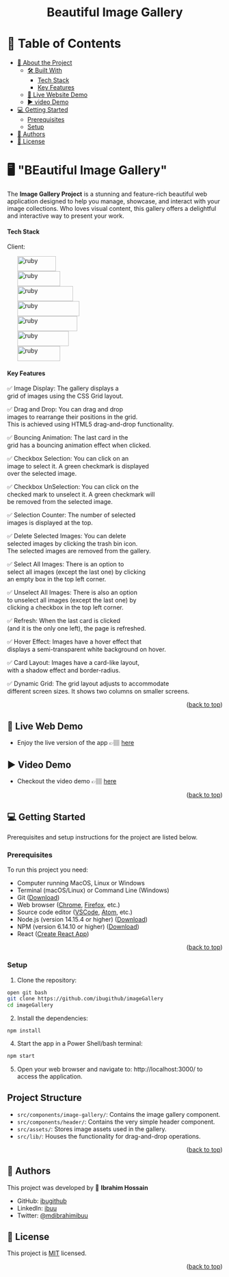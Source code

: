 <br>
<div align='center'>
	<h1>Beautiful Image Gallery</h1>
  </div>
<a name="readme-top"></a>

# 📗 Table of Contents
- [📖 About the Project](#about-project)
  - [🛠 Built With](#built-with)
    - [Tech Stack](#tech-stack)
    - [Key Features](#key-features)
  - [🚀 Live Website Demo](#live-demo)
  -  [▶️ video Demo](#live-demo)
- [💻 Getting Started](#getting-started)
  - [Prerequisites](#prerequisites)
  - [Setup](#setup)
- [👥 Authors](#authors)
- [📝 License](#license)


# 🖥️ "BEautiful Image Gallery"  <a name="about-project"></a>

The **Image Gallery Project** is a stunning and feature-rich beautiful web application designed to help you manage, showcase, and interact with your image collections. Who loves visual content, this gallery offers a delightful and interactive way to present your work.

#### Tech Stack <a name="tech-stack"></a>

  Client:
  <br>
  <ul>
    <a href="https://developer.mozilla.org/en-US/docs/Web/CSS">
      <img alt="ruby" width="90px"  height="35px" src="https://img.shields.io/badge/CSS-1572B6?style=for-the-badge&logo=css3&logoColor=white" />
    </a>
    <br>
    <a href="https://babeljs.io/">
      <img alt="ruby" width="100px"  height="35px" src="https://img.shields.io/badge/Babel-F9DC3e?style=for-the-badge&logo=babel&logoColor=black" />
    </a>
    <br>
    <a href="https://github.com/microverseinc/linters-config/tree/master/react-redux">
      <img alt="ruby" width="130px"  height="35px" src="https://img.shields.io/badge/eslint-3A33D1?style=for-the-badge&logo=eslint&logoColor=white" />
    </a>
    <br>
    <a href="https://github.com/microverseinc/linters-config/tree/master/react-redux">
      <img alt="ruby" width="145px"  height="35px" src="https://img.shields.io/badge/stylelint-000?style=for-the-badge&logo=stylelint&logoColor=white" />
    </a>
    <br>
    <a href="https://webpack.js.org/">
      <img alt="ruby" width="140px"  height="35px" src="https://img.shields.io/badge/webpack-%238DD6F9.svg?style=for-the-badge&logo=webpack&logoColor=black" />
    </a>
    <br>
    <a href="https://reactjs.org/">
      <img alt="ruby" width="120px"  height="35px" src="https://img.shields.io/badge/React-0075A8?style=for-the-badge&logo=react&logoColor=61DAFB" />
    </a>
    <br>
    <a href="https://tailwind.com/">
      <img alt="ruby" width="100px"  height="35px" src="https://img.shields.io/badge/Tailwind_CSS-38B2AC?style=for-the-badge&logo=tailwind-css&logoColor=white" />
    </a>
    <br>

  </ul>


#### Key Features <a name="key-features"></a>

&#9989; Image Display: The gallery displays a<br>
grid of images using the CSS Grid layout.<br>

&#9989; Drag and Drop: You can drag and drop<br>
images to rearrange their positions in the grid.<br>
This is achieved using HTML5 drag-and-drop functionality.<br>

&#9989; Bouncing Animation: The last card in the<br>
grid has a bouncing animation effect when clicked.<br>

&#9989; Checkbox Selection: You can click on an<br>
image to select it. A green checkmark is displayed<br>
over the selected image.<br>

&#9989; Checkbox UnSelection: You can click on the<br>
checked mark to unselect it. A green checkmark will<br>
be removed from the selected image.<br>

&#9989; Selection Counter: The number of selected<br>
images is displayed at the top.<br>

&#9989; Delete Selected Images: You can delete<br>
selected images by clicking the trash bin icon.<br>
The selected images are removed from the gallery.<br>

&#9989; Select All Images: There is an option to<br>
select all images (except the last one) by clicking<br>
an empty box in the top left corner.<br>

&#9989; Unselect All Images: There is also an option<br>
to unselect all images (except the last one) by<br>
clicking a checkbox in the top left corner.<br>

&#9989; Refresh: When the last card is clicked<br>
(and it is the only one left), the page is refreshed.<br>

&#9989; Hover Effect: Images have a hover effect that<br>
displays a semi-transparent white background on hover.<br>

&#9989; Card Layout: Images have a card-like layout,<br>
with a shadow effect and border-radius.<br>

&#9989; Dynamic Grid: The grid layout adjusts to accommodate<br>
different screen sizes. It shows two columns on smaller screens.<br>

<p align="right">(<a href="#readme-top">back to top</a>)</p>

<!-- LIVE DEMO  -->

## 🚀 Live Web Demo <a name="live-demo"></a>

- Enjoy the live version of the app 👉🏽 [here](https://image-gallery-inky-psi.vercel.app/)

## ▶️ Video Demo <a name="live-demo"></a>
- Checkout the video demo  👉🏽 [here](https://www.loom.com/share/62033487ef224fdfb992d76356d412a6?sid=ab2cd614-9a37-4c34-af4a-fd2130a0bbda)

<p align="right">(<a href="#readme-top">back to top</a>)</p>

<!-- GETTING STARTED -->

## 💻 Getting Started <a name="getting-started"></a>

Prerequisites and setup instructions for the project are listed below.

<!-- Prerequisites -->
### Prerequisites <a name="prerequisites"></a>

To run this project you need:
- Computer running MacOS, Linux or Windows
- Terminal (macOS/Linux) or Command Line (Windows)
- Git ([Download](https://git-scm.com/downloads))
- Web browser ([Chrome](https://www.google.com/chrome/), [Firefox](https://www.mozilla.org/en-US/firefox/new/), etc.)
- Source code editor ([VSCode](https://code.visualstudio.com/), [Atom](https://atom.io/), etc.)
- Node.js (version 14.15.4 or higher) ([Download](https://nodejs.org/en/download/))
- NPM (version 6.14.10 or higher) ([Download](https://www.npmjs.com/get-npm))
- React ([Create React App](https://create-react-app.dev/docs/getting-started/))


<p align="right">(<a href="#readme-top">back to top</a>)</p>

<!-- Setup -->
### Setup <a name="setup"></a>

1. Clone the repository:

```bash
open git bash
git clone https://github.com/ibugithub/imageGallery
cd imageGallery
```

2. Install the dependencies:

```
npm install
```




4. Start the app in a Power Shell/bash terminal:

```bash
npm start
```

5. Open your web browser and navigate to: http://localhost:3000/ to access the application.


## Project Structure

- `src/components/image-gallery/`: Contains the image gallery component.
- `src/components/header/`: Contains the very simple header component.
- `src/assets/`: Stores image assets used in the gallery.
- `src/lib/`: Houses the functionality for drag-and-drop operations.




<p align="right">(<a href="#readme-top">back to top</a>)</p>

<!-- AUTHORS -->
## 👥 Authors <a name="authors"></a>

This project was developed by 
👤 **Ibrahim Hossain**
- GitHub: [ibugithub](https://github.com/ibugithub)
- LinkedIn: [ibuu](https://www.linkedin.com/in/ibuu/)
- Twitter: [@mdibrahimibuu](https://twitter.com/mdibrahimibuu)



<!-- LICENSE -->

## 📝 License <a name="license"></a>

This project is [MIT](./LICENSE) licensed.

<p align="right">(<a href="#readme-top">back to top</a>)</p>

